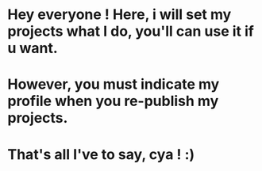# Hey everyone ! Here, i will set my projects what I do, you'll can use it if u want.
# However, you must indicate my profile when you re-publish my projects.
# That's all I've to say, cya ! :)
